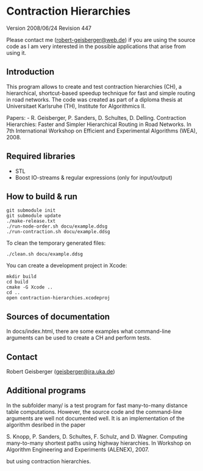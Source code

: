 Contraction Hierarchies
=======================
Version 2008/06/24 Revision 447

Please contact me (robert-geisberger@web.de) if you are using the source code
as I am very interested in the possible applications that arise from using it.

Introduction
------------

This program allows to create and test contraction hierarchies (CH), a
hierarchical, shortcut-based speedup technique for fast and simple
routing in road networks. The code was created as part of a diploma
thesis at Universitaet Karlsruhe (TH), Institute for Algorithmics II.

Papers: - R. Geisberger, P. Sanders, D. Schultes, D. Delling.
          Contraction Hierarchies: Faster and Simpler Hierarchical Routing
          in Road Networks. In 7th International Workshop on Efficient and
          Experimental Algorithms (WEA), 2008.

Required libraries
------------------

- STL
- Boost IO-streams & regular expressions (only for input/output)

How to build & run
------------------

    git submodule init
    git submodule update
    ./make-release.txt
    ./run-node-order.sh docu/example.ddsg
    ./run-contraction.sh docu/example.ddsg

To clean the temporary generated files:

    ./clean.sh docu/example.ddsg

You can create a development project in Xcode:

    mkdir build
    cd build
    cmake -G Xcode ..
    cd ..
    open contraction-hierarchies.xcodeproj


Sources of documentation
------------------------

In docs/index.html, there are some examples what command-line arguments
can be used to create a CH and perform tests.

Contact
-------
Robert Geisberger (geisberger@ira.uka.de)

Additional programs
-------------------

In the subfolder many/ is a test program for fast many-to-many distance table
computations. However, the source code and the command-line arguments are well
not documented well. It is an implementation of the algorithm desribed in the
paper

S. Knopp, P. Sanders, D. Schultes, F. Schulz, and D. Wagner. Computing
many-to-many shortest paths using highway hierarchies. In Workshop on
Algorithm Engineering and Experiments (ALENEX), 2007.

but using contraction hierarchies.
